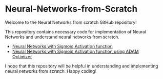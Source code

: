 # Neural-Networks-from-Scratch

Welcome to the Neural Networks from scratch GitHub repository!

This repository contains necessary code for implementation of Neural Networks and understand neural networks from scratch.

- [Neural Networks with Sigmoid Activation function](https://github.com/VivekSai07/Neural-Networks-from-Scratch/blob/main/Neural%20Networks%20with%20sigmoid%20activation%20function/Neural%20Network%20with%20Sigmoid%20Activation%20function.ipynb)
- [Neural Networks with Sigmoid Activation function using ADAM Optimizer](https://github.com/VivekSai07/Neural-Networks-from-Scratch/blob/main/Neural%20Networks%20using%20ADAM%20optimizer/Neural%20Networks%20using%20Adam%20Optimizer.ipynb)

I hope that this repository will be helpful in understanding and implementing neural networks from scratch. Happy coding!
